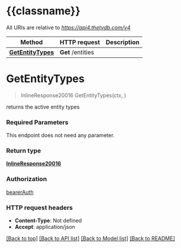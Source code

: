# {{classname}}

All URIs are relative to *https://api4.thetvdb.com/v4*

Method | HTTP request | Description
------------- | ------------- | -------------
[**GetEntityTypes**](EntityTypesApi.md#GetEntityTypes) | **Get** /entities | 

# **GetEntityTypes**
> InlineResponse20016 GetEntityTypes(ctx, )


returns the active entity types

### Required Parameters
This endpoint does not need any parameter.

### Return type

[**InlineResponse20016**](inline_response_200_16.md)

### Authorization

[bearerAuth](../README.md#bearerAuth)

### HTTP request headers

 - **Content-Type**: Not defined
 - **Accept**: application/json

[[Back to top]](#) [[Back to API list]](../README.md#documentation-for-api-endpoints) [[Back to Model list]](../README.md#documentation-for-models) [[Back to README]](../README.md)

